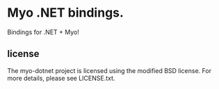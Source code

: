 # Myo .NET bindings.

Bindings for .NET + Myo!

## license

The myo-dotnet project is licensed using the modified BSD license. For more details, please see LICENSE.txt.
